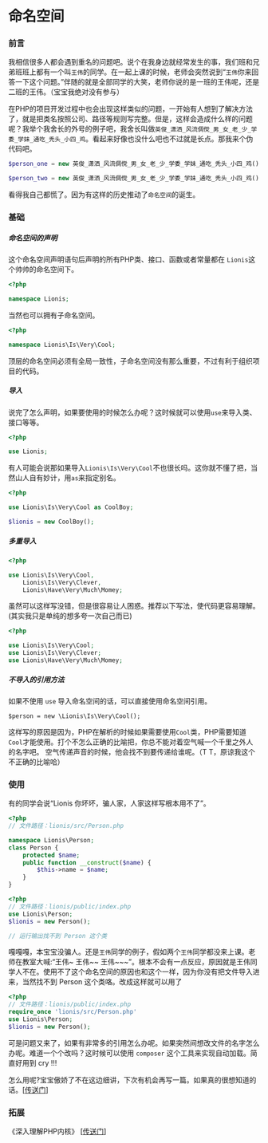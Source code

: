# 命名空间

### 前言
我相信很多人都会遇到重名的问题吧。说个在我身边就经常发生的事，我们班和兄弟班班上都有一个叫`王伟`的同学。在一起上课的时候，老师会突然说到“`王伟`你来回答一下这个问题。”伴随的就是全部同学的大笑，老师你说的是一班的王伟呢，还是二班的王伟。（宝宝我绝对没有参与）

在PHP的项目开发过程中也会出现这样类似的问题，一开始有人想到了解决方法了，就是把类名按照公司、路径等规则写完整。但是，这样会造成什么样的问题呢？我举个我舍长的外号的例子吧，我舍长叫做`英俊_潇洒_风流倜傥_男_女_老_少_学委_学妹_通吃_秃头_小四_鸡`。看起来好像也没什么吧也不过就是长点。那我来个伪代码吧。

```php
$person_one = new 英俊_潇洒_风流倜傥_男_女_老_少_学委_学妹_通吃_秃头_小四_鸡();

$person_two = new 英俊_潇洒_风流倜傥_男_女_老_少_学委_学妹_通吃_秃头_小四_鸡();
```
看得我自己都慌了。因为有这样的历史推动了`命名空间`的诞生。

### 基础


##### 命名空间的声明
这个命名空间声明语句后声明的所有PHP类、接口、函数或者常量都在 `Lionis`这个帅帅的命名空间下。
```php
<?php

namespace Lionis;
```
当然也可以拥有子命名空间。
```php
<?php

namespace Lionis\Is\Very\Cool;
```
顶层的命名空间必须有全局一致性，子命名空间没有那么重要，不过有利于组织项目的代码。


##### 导入
说完了怎么声明，如果要使用的时候怎么办呢？这时候就可以使用`use`来导入类、接口等等。
```php
<?php 

use Lionis;
```
有人可能会说那如果导入`Lionis\Is\Very\Cool`不也很长吗。这你就不懂了把，当然山人自有妙计，用`as`来指定别名。
```php
<?php

use Lionis\Is\Very\Cool as CoolBoy;

$lionis = new CoolBoy();
```


##### 多重导入
```php
<?php

use Lionis\Is\Very\Cool,
	Lionis\Is\Very\Clever,
	Lionis\Have\Very\Much\Momey;
```
虽然可以这样写没错，但是很容易让人困惑。推荐以下写法，使代码更容易理解。(其实我只是单纯的想多夸一次自己而已)
```php
<?php

use Lionis\Is\Very\Cool;
use	Lionis\Is\Very\Clever;
use	Lionis\Have\Very\Much\Momey;
```

##### 不导入的引用方法
如果不使用 `use` 导入命名空间的话，可以直接使用命名空间引用。
```
$person = new \Lionis\Is\Very\Cool();
```
这样写的原因是因为，PHP在解析的时候如果需要使用`Cool`类，PHP需要知道`Cool`才能使用。打个不怎么正确的比喻把，你总不能对着空气喊一个千里之外人的名字吧。 空气传递声音的时候，他会找不到要传递给谁呢。（T T，原谅我这个不正确的比喻哈）

### 使用
有的同学会说“Lionis 你坏坏，骗人家，人家这样写根本用不了”。

```php
<?php
// 文件路径：lionis/src/Person.php

namespace Lionis\Person;
class Person {
	protected $name;
	public function __construct($name) {
		$this->name = $name;
	}
}
```
```php
<?php 
// 文件路径：lionis/public/index.php
use Lionis\Person;
$lionis = new Person();

// 运行输出找不到 Person 这个类
```
嘎嘎嘎，本宝宝没骗人。还是`王伟`同学的例子，假如两个`王伟`同学都没来上课。老师在教室大喊:“王伟~ 王伟~~ 王伟~~~”。根本不会有一点反应，原因就是王伟同学人不在。使用不了这个命名空间的原因也和这个一样，因为你没有把文件导入进来，当然找不到 Person 这个类咯。改成这样就可以用了
```php
<?php 
// 文件路径：lionis/public/index.php
require_once 'lionis/src/Person.php'
use Lionis\Person;
$lionis = new Person();
```
可是问题又来了，如果有非常多的引用怎么办呢。如果突然间想改文件的名字怎么办呢。难道一个个改吗？这时候可以使用 `composer` 这个工具来实现自动加载。简直好用到 cry !!!

怎么用呢?宝宝傲娇了不在这边细讲，下次有机会再写一篇。如果真的很想知道的话。[[传送门](http://docs.phpcomposer.com/01-basic-usage.html#Autoloading)]

### 拓展
《深入理解PHP内核》 [[传送门](http://www.php-internals.com/book/?p=chapt05/05-08-class-namespace)]
